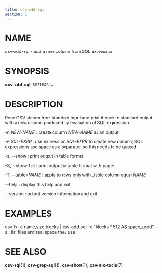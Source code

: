 ```yaml
---
title: csv-add-sql
section: 1
...
```


# NAME #

csv-add-sql - add a new column from SQL expression

# SYNOPSIS #

**csv-add-sql** [OPTION]...

# DESCRIPTION #

Read CSV stream from standard input and print it back to standard output with
a new column produced by evaluation of SQL expression.

-n *NEW-NAME*
:   create column *NEW-NAME* as an output

-e *SQL-EXPR*
:   use expression *SQL-EXPR* to create new column; SQL expressions use space
as a separator, so this needs to be quoted

-s, --show
:   print output in table format

-S, --show-full
:   print output in table format with pager

-T, --table=*NAME*
:   apply to rows only with _table column equal *NAME*

--help
:   display this help and exit

--version
:   output version information and exit

# EXAMPLES #

csv-ls -c name,size,blocks | csv-add-sql -e "blocks * 512 AS space_used" -s
:   list files and real space they use

# SEE ALSO #

**csv-sql**(1), **csv-grep-sql**(1), **csv-show**(1), **csv-nix-tools**(7)
